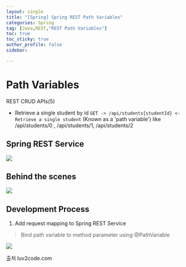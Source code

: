 ```yaml
---
layout: single
title: "[Spring] Spring REST Path Variables"
categories: Spring
tag: [Java,REST,"REST Path Variables"]
toc: true
toc_sticky: true
author_profile: false
sidebar:

---
```

# Path Variables
REST CRUD APIs(5)
- Retrieve a single student by id
`GET -> /api/students{studentId} <- Retrieve a single student` (Known as a 'path variable') like /api/students/0 , /api/students/1, /api/students/2

## Spring REST Service
![](https://i.imgur.com/Sd5PQ0x.png)

## Behind the scenes

![](https://i.imgur.com/rfZtcFZ.png)

## Development Process
1. Add request mapping to Spring REST Service
> Bind path variable to method parameter using @PathVariable


![](https://i.imgur.com/U7DJwfw.png)

출처 luv2code.com